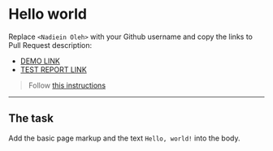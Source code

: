 # Hello world
Replace `<Nadiein Oleh>` with your Github username and copy the links to Pull Request description:
- [DEMO LINK](https://NadieinOleh.github.io/layout_hello-world/)
- [TEST REPORT LINK](https://NadieinOleh.github.io/layout_hello-world/report/html_report/)

> Follow [this instructions](https://mate-academy.github.io/layout_task-guideline/#how-to-solve-the-layout-tasks-on-github)
___

## The task
Add the basic page markup and the text `Hello, world!` into the body.
